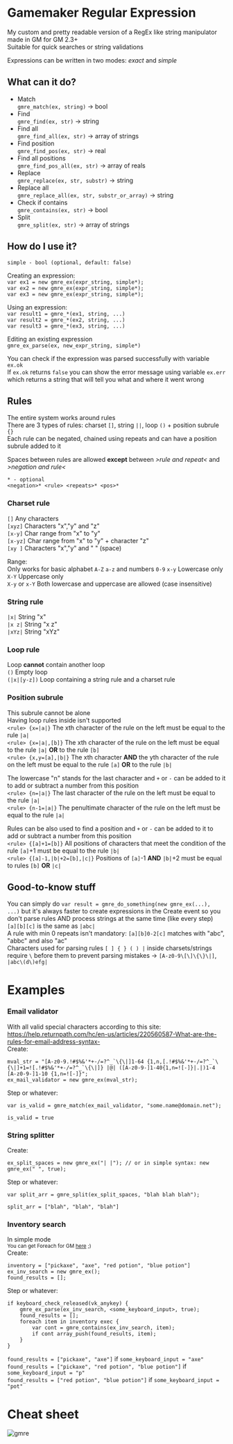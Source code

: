 # Gamemaker Regular Expression
My custom and pretty readable version of a RegEx like string manipulator made in GM for GM 2.3+  
Suitable for quick searches or string validations  
  
Expressions can be written in two modes: *exact* and *simple*  
  
## What can it do?
- Match  
`gmre_match(ex, string)` -> bool  
- Find  
`gmre_find(ex, str)` -> string  
- Find all  
`gmre_find_all(ex, str)` -> array of strings  
- Find position  
`gmre_find_pos(ex, str)` -> real  
- Find all positions  
`gmre_find_pos_all(ex, str)` -> array of reals  
- Replace  
`gmre_replace(ex, str, substr)` -> string  
- Replace all  
`gmre_replace_all(ex, str, substr_or_array)` -> string  
- Check if contains  
`gmre_contains(ex, str)` -> bool  
- Split  
`gmre_split(ex, str)` -> array of strings  
  
## How do I use it?
`simple - bool (optional, default: false)`  
  
Creating an expression:  
`var ex1 = new gmre_ex(expr_string, simple*);`  
`var ex2 = new gmre_ex(expr_string, simple*);`  
`var ex3 = new gmre_ex(expr_string, simple*);`  
  
Using an expression:  
`var result1 = gmre_*(ex1, string, ...)`  
`var result2 = gmre_*(ex2, string, ...)`  
`var result3 = gmre_*(ex3, string, ...)`  
  
Editing an existing expression  
`gmre_ex_parse(ex, new_expr_string, simple*)`  
  
You can check if the expression was parsed successfully with variable `ex.ok`  
If `ex.ok` returns `false` you can show the error message using variable `ex.err` which returns a string that will tell you what and where it went wrong  
  
## Rules
The entire system works around rules  
There are 3 types of rules: charset `[]`, string `||`, loop `()` + position subrule `{}`  
Each rule can be negated, chained using repeats and can have a position subrule added to it  
  
Spaces between rules are allowed **except** between *>rule and repeat<* and *>negation and rule<*  
  
`* - optional`  
`<negation>* <rule> <repeats>* <pos>*`  
  
### Charset	rule
`[]` Any characters  
`[xyz]` Characters "x","y" and "z"  
`[x-y]` Char range from "x" to "y"  
`[x-yz]` Char range from "x" to "y" + character "z"  
`[xy ]` Characters "x","y" and " " (space)  
  
Range:  
Only works for basic alphabet `A-Z` `a-z` and numbers `0-9`
`x-y` Lowercase only  
`X-Y` Uppercase only  
`X-y` or `x-Y` Both lowercase and uppercase are allowed (case insensitive)  

### String rule
`|x|` String "x"  
`|x z|` String "x z"  
`|xYz|` String "xYz"  
  
### Loop rule
Loop **cannot** contain another loop  
`()` Empty loop  
`(|x|[y-z])` Loop containing a string rule and a charset rule  

### Position subrule
This subrule cannot be alone  
Having loop rules inside isn't supported  
`<rule> {x=|a|}` The xth character of the rule on the left must be equal to the rule `|a|`  
`<rule> {x=|a|,[b]}` The xth character of the rule on the left must be equal to the rule `|a|` **OR** to the rule `[b]`  
`<rule> {x,y=[a],|b|}` The xth character **AND** the yth character of the rule on the left must be equal to the rule `[a]` **OR** to the rule `|b|`  

The lowercase "n" stands for the last character and `+` or `-` can be added to it to add or subtract a number from this position  
`<rule> {n=|a|}` The last character of the rule on the left must be equal to the rule `|a|`  
`<rule> {n-1=|a|}` The penultimate character of the rule on the left must be equal to the rule `|a|`  
  
Rules can be also used to find a position and `+` or `-` can be added to it to add or subtract a number from this position  
`<rule> {[a]+1=[b]}` All positions of characters that meet the condition of the rule `[a]`+1 must be equal to the rule `|b|`  
`<rule> {[a]-1,|b|+2=[b],|c|}` Positions of `[a]`-1 **AND** `|b|`+2 must be equal to rules `[b]` **OR** `|c|`  
  
## Good-to-know stuff
You can simply do `var result = gmre_do_something(new gmre_ex(...), ...)` but it's always faster to create expressions in the Create event so you don't parse rules AND process strings at the same time (like every step)  
`[a][b][c]` is the same as `|abc|`  
A rule with min 0 repeats isn't mandatory: `[a][b]0-2[c]` matches with "abc", "abbc" and also "ac"  
Characters used for parsing rules `[ ] { } ( ) |` inside charsets/strings require `\` before them to prevent parsing mistakes -> `[A-z0-9\[\]\{\}\|]`, `|abc\(d\)efg|`
  
# Examples
### Email validator 
With all valid special characters according to this site: https://help.returnpath.com/hc/en-us/articles/220560587-What-are-the-rules-for-email-address-syntax-  
Create:  
```
mval_str = "[A-z0-9.!#$%&'*+-/=?^_`\{\|]1-64 {1,n,[.!#$%&'*+-/=?^_`\{\|]+1=![.!#$%&'*+-/=?^_`\{\|]} |@| ([A-z0-9-]1-40{1,n=![-]}|.|)1-4 [A-z0-9-]1-10 {1,n=![-]}";
ex_mail_validator = new gmre_ex(mval_str);
```
Step or whatever:  
```
var is_valid = gmre_match(ex_mail_validator, "some.name@domain.net");
```  
`is_valid = true`  
  
### String splitter
Create:  
```
ex_split_spaces = new gmre_ex("| |"); // or in simple syntax: new gmre_ex(" ", true);
```
Step or whatever:  
```
var split_arr = gmre_split(ex_split_spaces, "blah blah blah");
```
`split_arr = ["blah", "blah", "blah"]`  
  
### Inventory search
In simple mode  
<sup>You can get Foreach for GM [here](https://github.com/mh-cz/GameMaker-Foreach) ;)</sup>  
Create:   
```
inventory = ["pickaxe", "axe", "red potion", "blue potion"]
ex_inv_search = new gmre_ex();
found_results = [];
```
Step or whatever:  
```
if keyboard_check_released(vk_anykey) {
	gmre_ex_parse(ex_inv_search, <some_keyboard_input>, true);
	found_results = [];
	foreach item in inventory exec {
		var cont = gmre_contains(ex_inv_search, item);
		if cont array_push(found_results, item);
	}
}
```
`found_results = ["pickaxe", "axe"]` if `some_keyboard_input = "axe"`  
`found_results = ["pickaxe", "red potion", "blue potion"]` if `some_keyboard_input = "p"`  
`found_results = ["red potion", "blue potion"]` if `some_keyboard_input = "pot"`  
  
# Cheat sheet
![gmre](https://user-images.githubusercontent.com/68820052/201469874-6cc5c226-f2d6-48c5-856c-46a6be4da779.png)



